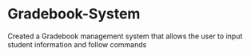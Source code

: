 # Gradebook-System
Created a Gradebook management system that allows the user to input student  information and follow commands
